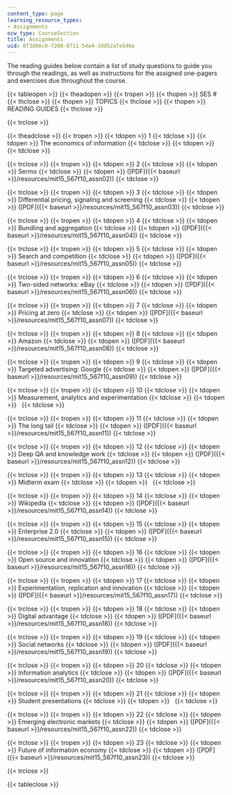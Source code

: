 ```yaml
---
content_type: page
learning_resource_types:
- Assignments
ocw_type: CourseSection
title: Assignments
uid: 0f3d66c0-7208-8711-54e4-3dd52afe546e
---
```


The reading guides below contain a list of study questions to guide you through the readings, as well as instructions for the assigned one-pagers and exercises due throughout the course.

{{< tableopen >}}
{{< theadopen >}}
{{< tropen >}}
{{< thopen >}}
SES #
{{< thclose >}}
{{< thopen >}}
TOPICS
{{< thclose >}}
{{< thopen >}}
READING GUIDES
{{< thclose >}}

{{< trclose >}}

{{< theadclose >}}
{{< tropen >}}
{{< tdopen >}}
1
{{< tdclose >}}
{{< tdopen >}}
The economics of information
{{< tdclose >}}
{{< tdopen >}}
 
{{< tdclose >}}

{{< trclose >}}
{{< tropen >}}
{{< tdopen >}}
2
{{< tdclose >}}
{{< tdopen >}}
Sermo
{{< tdclose >}}
{{< tdopen >}}
([PDF]({{< baseurl >}}/resources/mit15_567f10_assn02))
{{< tdclose >}}

{{< trclose >}}
{{< tropen >}}
{{< tdopen >}}
3
{{< tdclose >}}
{{< tdopen >}}
Differential pricing, signaling and screening
{{< tdclose >}}
{{< tdopen >}}
([PDF]({{< baseurl >}}/resources/mit15_567f10_assn03))
{{< tdclose >}}

{{< trclose >}}
{{< tropen >}}
{{< tdopen >}}
4
{{< tdclose >}}
{{< tdopen >}}
Bundling and aggregation
{{< tdclose >}}
{{< tdopen >}}
([PDF]({{< baseurl >}}/resources/mit15_567f10_assn04))
{{< tdclose >}}

{{< trclose >}}
{{< tropen >}}
{{< tdopen >}}
5
{{< tdclose >}}
{{< tdopen >}}
Search and competition
{{< tdclose >}}
{{< tdopen >}}
([PDF]({{< baseurl >}}/resources/mit15_567f10_assn05))
{{< tdclose >}}

{{< trclose >}}
{{< tropen >}}
{{< tdopen >}}
6
{{< tdclose >}}
{{< tdopen >}}
Two-sided networks: eBay
{{< tdclose >}}
{{< tdopen >}}
([PDF]({{< baseurl >}}/resources/mit15_567f10_assn06))
{{< tdclose >}}

{{< trclose >}}
{{< tropen >}}
{{< tdopen >}}
7
{{< tdclose >}}
{{< tdopen >}}
Pricing at zero
{{< tdclose >}}
{{< tdopen >}}
([PDF]({{< baseurl >}}/resources/mit15_567f10_assn07))
{{< tdclose >}}

{{< trclose >}}
{{< tropen >}}
{{< tdopen >}}
8
{{< tdclose >}}
{{< tdopen >}}
Amazon
{{< tdclose >}}
{{< tdopen >}}
([PDF]({{< baseurl >}}/resources/mit15_567f10_assn08))
{{< tdclose >}}

{{< trclose >}}
{{< tropen >}}
{{< tdopen >}}
9
{{< tdclose >}}
{{< tdopen >}}
Targeted advertising: Google
{{< tdclose >}}
{{< tdopen >}}
([PDF]({{< baseurl >}}/resources/mit15_567f10_assn09))
{{< tdclose >}}

{{< trclose >}}
{{< tropen >}}
{{< tdopen >}}
10
{{< tdclose >}}
{{< tdopen >}}
Measurement, analytics and experimentation
{{< tdclose >}}
{{< tdopen >}}
 
{{< tdclose >}}

{{< trclose >}}
{{< tropen >}}
{{< tdopen >}}
11
{{< tdclose >}}
{{< tdopen >}}
The long tail
{{< tdclose >}}
{{< tdopen >}}
([PDF]({{< baseurl >}}/resources/mit15_567f10_assn11))
{{< tdclose >}}

{{< trclose >}}
{{< tropen >}}
{{< tdopen >}}
12
{{< tdclose >}}
{{< tdopen >}}
Deep QA and knowledge work
{{< tdclose >}}
{{< tdopen >}}
([PDF]({{< baseurl >}}/resources/mit15_567f10_assn12))
{{< tdclose >}}

{{< trclose >}}
{{< tropen >}}
{{< tdopen >}}
13
{{< tdclose >}}
{{< tdopen >}}
Midterm exam
{{< tdclose >}}
{{< tdopen >}}
 
{{< tdclose >}}

{{< trclose >}}
{{< tropen >}}
{{< tdopen >}}
14
{{< tdclose >}}
{{< tdopen >}}
Wikipedia
{{< tdclose >}}
{{< tdopen >}}
([PDF]({{< baseurl >}}/resources/mit15_567f10_assn14))
{{< tdclose >}}

{{< trclose >}}
{{< tropen >}}
{{< tdopen >}}
15
{{< tdclose >}}
{{< tdopen >}}
Enterprise 2.0
{{< tdclose >}}
{{< tdopen >}}
([PDF]({{< baseurl >}}/resources/mit15_567f10_assn15))
{{< tdclose >}}

{{< trclose >}}
{{< tropen >}}
{{< tdopen >}}
16
{{< tdclose >}}
{{< tdopen >}}
Open source and innovation
{{< tdclose >}}
{{< tdopen >}}
([PDF]({{< baseurl >}}/resources/mit15_567f10_assn16))
{{< tdclose >}}

{{< trclose >}}
{{< tropen >}}
{{< tdopen >}}
17
{{< tdclose >}}
{{< tdopen >}}
Experimentation, replication and innovation
{{< tdclose >}}
{{< tdopen >}}
([PDF]({{< baseurl >}}/resources/mit15_567f10_assn17))
{{< tdclose >}}

{{< trclose >}}
{{< tropen >}}
{{< tdopen >}}
18
{{< tdclose >}}
{{< tdopen >}}
Digital advantage
{{< tdclose >}}
{{< tdopen >}}
([PDF]({{< baseurl >}}/resources/mit15_567f10_assn18))
{{< tdclose >}}

{{< trclose >}}
{{< tropen >}}
{{< tdopen >}}
19
{{< tdclose >}}
{{< tdopen >}}
Social networks
{{< tdclose >}}
{{< tdopen >}}
([PDF]({{< baseurl >}}/resources/mit15_567f10_assn19))
{{< tdclose >}}

{{< trclose >}}
{{< tropen >}}
{{< tdopen >}}
20
{{< tdclose >}}
{{< tdopen >}}
Information analytics
{{< tdclose >}}
{{< tdopen >}}
([PDF]({{< baseurl >}}/resources/mit15_567f10_assn20))
{{< tdclose >}}

{{< trclose >}}
{{< tropen >}}
{{< tdopen >}}
21
{{< tdclose >}}
{{< tdopen >}}
Student presentations
{{< tdclose >}}
{{< tdopen >}}
 
{{< tdclose >}}

{{< trclose >}}
{{< tropen >}}
{{< tdopen >}}
22
{{< tdclose >}}
{{< tdopen >}}
Emerging electronic markets
{{< tdclose >}}
{{< tdopen >}}
([PDF]({{< baseurl >}}/resources/mit15_567f10_assn22))
{{< tdclose >}}

{{< trclose >}}
{{< tropen >}}
{{< tdopen >}}
23
{{< tdclose >}}
{{< tdopen >}}
Future of information economy
{{< tdclose >}}
{{< tdopen >}}
([PDF]({{< baseurl >}}/resources/mit15_567f10_assn23))
{{< tdclose >}}

{{< trclose >}}

{{< tableclose >}}